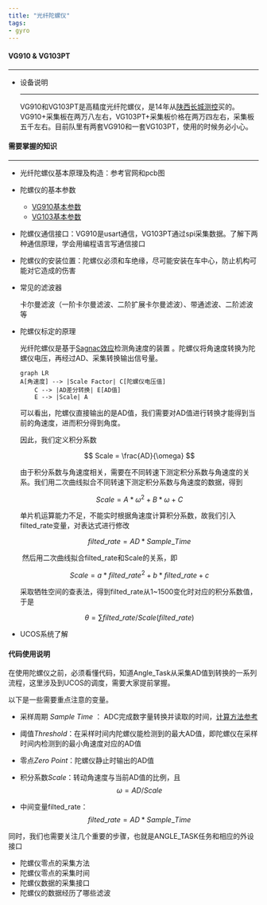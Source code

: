 ```yaml
---
title: "光纤陀螺仪"
tags:
- gyro
---
```


#### VG910 & VG103PT

---

* 设备说明

  ---

  VG910和VG103PT是高精度光纤陀螺仪，是14年从[陕西长城测控](http://www.tuoluoyi.com/)买的。VG910+采集板在两万八左右，VG103PT+采集板价格在两万四左右，采集板五千左右。目前队里有两套VG910和一套VG103PT，使用的时候务必小心。

  

#### 需要掌握的知识

---

* 光纤陀螺仪基本原理及构造：参考官网和pcb图

* 陀螺仪的基本参数
  * [VG910基本参数](http://www.tuoluoyi.com/show.asp?id=121)
  * [VG103基本参数](http://www.tuoluoyi.com/show.asp?id=123)

* 陀螺仪通信接口：VG910是usart通信，VG103PT通过spi采集数据。了解下两种通信原理，学会用编程语言写通信接口 

* 陀螺仪的安装位置：陀螺仪必须和车绝缘，尽可能安装在车中心，防止机构可能对它造成的伤害

* 常见的滤波器

  卡尔曼滤波（一阶卡尔曼滤波、二阶扩展卡尔曼滤波）、带通滤波、二阶滤波等

* 陀螺仪标定的原理

  光纤陀螺仪是基于[Sagnac效应](https://baike.baidu.com/item/Sagnac%E6%95%88%E5%BA%94/10679850?fr=aladdin)检测角速度的装置 。陀螺仪将角速度转换为陀螺仪电压，再经过AD、采集转换输出信号量。

  ~~~mermaid
  graph LR
  A[角速度] --> |Scale Factor| C[陀螺仪电压值]
      C --> |AD差分转换| E[AD值]
      E --> |Scale| A
  ~~~
  
  可以看出，陀螺仪直接输出的是AD值，我们需要对AD值进行转换才能得到当前的角速度，进而积分得到角度。
  
  因此，我们定义积分系数
  
  $$
  Scale = \frac{AD}{\omega}
  $$
  
  ​	由于积分系数与角速度相关，需要在不同转速下测定积分系数与角速度的关系。我们用二次曲线拟合不同转速下测定积分系数与角速度的数据，得到
  
  $$
  Scale = A*\omega^2 + B*\omega + C
  $$
  
  ​	单片机运算能力不足，不能实时根据角速度计算积分系数，故我们引入filted_rate变量，对表达式进行修改
  
  $$
  filted\_rate = AD*Sample\_Time
  $$
  
  ​	然后用二次曲线拟合filted_rate和Scale的关系，即
  
  $$
  Scale = a*filted\_rate^2 + b*filted\_rate + c
  $$
  
  ​	采取牺牲空间的查表法，得到filted_rate从1~1500变化时对应的积分系数值，于是
  
  $$
  \theta = \sum filted\_rate/ Scale(filted\_rate)
  $$
  

* UCOS系统了解



#### 代码使用说明

在使用陀螺仪之前，必须看懂代码，知道Angle_Task从采集AD值到转换的一系列流程，这里涉及到UCOS的调度，需要大家提前掌握。

以下是一些需要重点注意的变量。

* 采样周期 *Sample  Time* ： ADC完成数字量转换并读取的时间，[计算方法参考 ](https://blog.csdn.net/black0591/article/details/103187450)

* 阈值*Threshold*：在采样时间内陀螺仪能检测到的最大AD值，即陀螺仪在采样时间内检测到的最小角速度对应的AD值
* 零点*Zero Point*：陀螺仪静止时输出的AD值
* 积分系数*Scale*：转动角速度与当前AD值的比例，且
  $$
  \omega=AD/Scale 
  $$

* 中间变量filted_rate：
  $$
  filted\_rate = AD*Sample\_Time
  $$

同时，我们也需要关注几个重要的步骤，也就是ANGLE_TASK任务和相应的外设接口

* 陀螺仪零点的采集方法
* 陀螺仪零点的采集时间
* 陀螺仪数据的采集接口
* 陀螺仪的数据经历了哪些滤波
